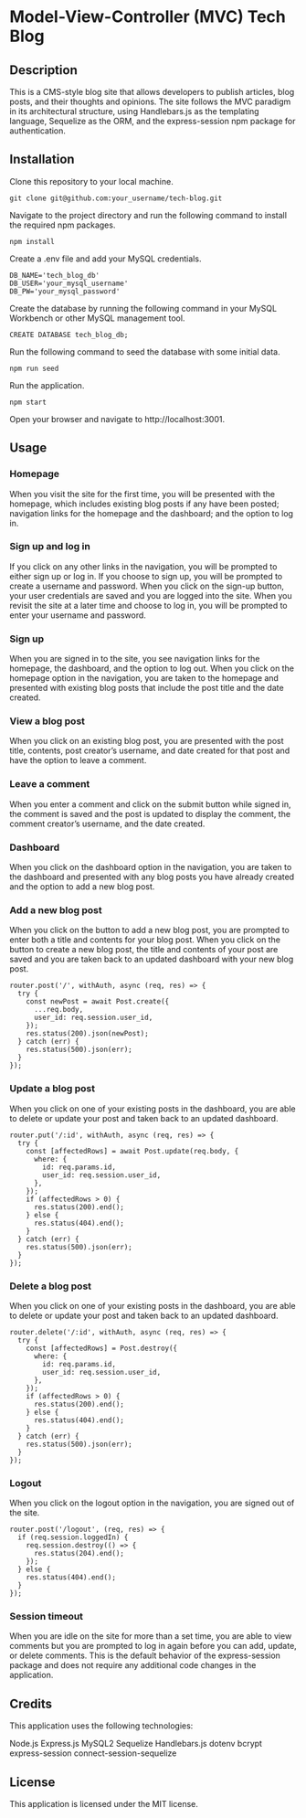 # Model-View-Controller (MVC) Tech Blog

## Description

This is a CMS-style blog site that allows developers to publish articles, blog posts, and their thoughts and opinions. The site follows the MVC paradigm in its architectural structure, using Handlebars.js as the templating language, Sequelize as the ORM, and the express-session npm package for authentication.

## Installation

Clone this repository to your local machine.

```
git clone git@github.com:your_username/tech-blog.git
```

Navigate to the project directory and run the following command to install the required npm packages.
```
npm install
```

Create a .env file and add your MySQL credentials.

```
DB_NAME='tech_blog_db'
DB_USER='your_mysql_username'
DB_PW='your_mysql_password'
```

Create the database by running the following command in your MySQL Workbench or other MySQL management tool.

```
CREATE DATABASE tech_blog_db;
```

Run the following command to seed the database with some initial data.

```
npm run seed
```

Run the application.

```
npm start
```

Open your browser and navigate to http://localhost:3001.

## Usage

### Homepage
When you visit the site for the first time, you will be presented with the homepage, which includes existing blog posts if any have been posted; navigation links for the homepage and the dashboard; and the option to log in.

### Sign up and log in
If you click on any other links in the navigation, you will be prompted to either sign up or log in. If you choose to sign up, you will be prompted to create a username and password. When you click on the sign-up button, your user credentials are saved and you are logged into the site. When you revisit the site at a later time and choose to log in, you will be prompted to enter your username and password.

### Sign up
When you are signed in to the site, you see navigation links for the homepage, the dashboard, and the option to log out. When you click on the homepage option in the navigation, you are taken to the homepage and presented with existing blog posts that include the post title and the date created.

### View a blog post
When you click on an existing blog post, you are presented with the post title, contents, post creator’s username, and date created for that post and have the option to leave a comment.

### Leave a comment
When you enter a comment and click on the submit button while signed in, the comment is saved and the post is updated to display the comment, the comment creator’s username, and the date created.

### Dashboard
When you click on the dashboard option in the navigation, you are taken to the dashboard and presented with any blog posts you have already created and the option to add a new blog post.

### Add a new blog post
When you click on the button to add a new blog post, you are prompted to enter both a title and contents for your blog post. When you click on the button to create a new blog post, the title and contents of your post are saved and you are taken back to an updated dashboard with your new blog post.

```
router.post('/', withAuth, async (req, res) => {
  try {
    const newPost = await Post.create({
      ...req.body,
      user_id: req.session.user_id,
    });
    res.status(200).json(newPost);
  } catch (err) {
    res.status(500).json(err);
  }
});
```

### Update a blog post
When you click on one of your existing posts in the dashboard, you are able to delete or update your post and taken back to an updated dashboard.

```
router.put('/:id', withAuth, async (req, res) => {
  try {
    const [affectedRows] = await Post.update(req.body, {
      where: {
        id: req.params.id,
        user_id: req.session.user_id,
      },
    });
    if (affectedRows > 0) {
      res.status(200).end();
    } else {
      res.status(404).end();
    }
  } catch (err) {
    res.status(500).json(err);
  }
});
```

### Delete a blog post
When you click on one of your existing posts in the dashboard, you are able to delete or update your post and taken back to an updated dashboard.

```
router.delete('/:id', withAuth, async (req, res) => {
  try {
    const [affectedRows] = Post.destroy({
      where: {
        id: req.params.id,
        user_id: req.session.user_id,
      },
    });
    if (affectedRows > 0) {
      res.status(200).end();
    } else {
      res.status(404).end();
    }
  } catch (err) {
    res.status(500).json(err);
  }
});
```

### Logout
When you click on the logout option in the navigation, you are signed out of the site.

```
router.post('/logout', (req, res) => {
  if (req.session.loggedIn) {
    req.session.destroy(() => {
      res.status(204).end();
    });
  } else {
    res.status(404).end();
  }
});
```

### Session timeout
When you are idle on the site for more than a set time, you are able to view comments but you are prompted to log in again before you can add, update, or delete comments. This is the default behavior of the express-session package and does not require any additional code changes in the application.

## Credits

This application uses the following technologies:

Node.js
Express.js
MySQL2
Sequelize
Handlebars.js
dotenv
bcrypt
express-session
connect-session-sequelize

## License

This application is licensed under the MIT license.
